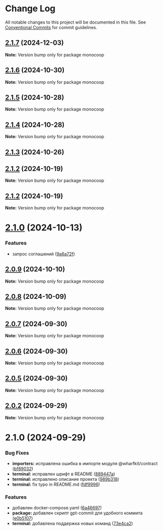 # Change Log

All notable changes to this project will be documented in this file.
See [Conventional Commits](https://conventionalcommits.org) for commit guidelines.

## [2.1.7](https://github.com/coopenomics/monocoop/compare/v2.1.6...v2.1.7) (2024-12-03)

**Note:** Version bump only for package monocoop





## [2.1.6](https://github.com/coopenomics/monocoop/compare/v2.1.5...v2.1.6) (2024-10-30)

**Note:** Version bump only for package monocoop





## [2.1.5](https://github.com/coopenomics/monocoop/compare/v2.1.4...v2.1.5) (2024-10-28)

**Note:** Version bump only for package monocoop





## [2.1.4](https://github.com/coopenomics/monocoop/compare/v2.1.4-alpha.2...v2.1.4) (2024-10-28)

**Note:** Version bump only for package monocoop





## [2.1.3](https://github.com/coopenomics/monocoop/compare/v2.1.2-alpha.10...v2.1.3) (2024-10-26)



## [2.1.2](https://github.com/coopenomics/monocoop/compare/v2.1.1...v2.1.2) (2024-10-19)

**Note:** Version bump only for package monocoop





## [2.1.2](https://github.com/coopenomics/monocoop/compare/v2.1.1...v2.1.2) (2024-10-19)

**Note:** Version bump only for package monocoop





# [2.1.0](https://github.com/coopenomics/monocoop/compare/v2.0.10-alpha.3...v2.1.0) (2024-10-13)


### Features

* запрос соглашений ([9a6a72f](https://github.com/coopenomics/monocoop/commit/9a6a72f605ba52eef2ed6f18ccee6fbed287ea00))





## [2.0.9](https://github.com/coopenomics/monocoop/compare/v2.0.8...v2.0.9) (2024-10-10)

**Note:** Version bump only for package monocoop





## [2.0.8](https://github.com/coopenomics/monocoop/compare/v2.0.7...v2.0.8) (2024-10-09)

**Note:** Version bump only for package monocoop





## [2.0.7](https://github.com/coopenomics/monocoop/compare/v2.0.6...v2.0.7) (2024-09-30)

**Note:** Version bump only for package monocoop





## [2.0.6](https://github.com/coopenomics/monocoop/compare/v2.0.5...v2.0.6) (2024-09-30)

**Note:** Version bump only for package monocoop





## [2.0.5](https://github.com/coopenomics/monocoop/compare/v2.0.5-alpha.0...v2.0.5) (2024-09-30)

**Note:** Version bump only for package monocoop





## [2.0.2](https://github.com/coopenomics/monocoop/compare/v2.0.2-alpha.1...v2.0.2) (2024-09-29)

**Note:** Version bump only for package monocoop





# 2.1.0 (2024-09-29)


### Bug Fixes

* **importers:** исправлена ошибка в импорте модуля @wharfkit/contract ([bf89032](https://github.com/coopenomics/monocoop/commit/bf89032d8f66444804a2521f4eb96ffc75b0f605))
* **terminal:** исправлен шрифт в README ([889447a](https://github.com/coopenomics/monocoop/commit/889447a93ceadb577613ddb5b1cb2ef1cc3d54b6))
* **terminal:** исправлено описание проекта ([989b318](https://github.com/coopenomics/monocoop/commit/989b3180ded99a871e018cf26e6c493449223c01))
* **terminal:** fix typo in README.md ([fdf9996](https://github.com/coopenomics/monocoop/commit/fdf999619d2d69e960b062fe6815f5b057c95f48))


### Features

* добавлен docker-compose.yaml ([6a46697](https://github.com/coopenomics/monocoop/commit/6a46697c9d6cc3cde14dbce8f70997c00f9850de))
* **package:** добавлен скрипт gpt-commit для удобного коммита ([e0b5107](https://github.com/coopenomics/monocoop/commit/e0b510799bb0ac68890d572deb652beefd0651c4))
* **terminal:** добавлена поддержка новых команд ([73e4ca2](https://github.com/coopenomics/monocoop/commit/73e4ca226acebcbea3ae59a62def99d86efb1353))
